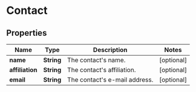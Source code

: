 
# Contact

## Properties
Name | Type | Description | Notes
------------ | ------------- | ------------- | -------------
**name** | **String** | The contact&#39;s name. |  [optional]
**affiliation** | **String** | The contact&#39;s affiliation. |  [optional]
**email** | **String** | The contact&#39;s e-mail address. |  [optional]



